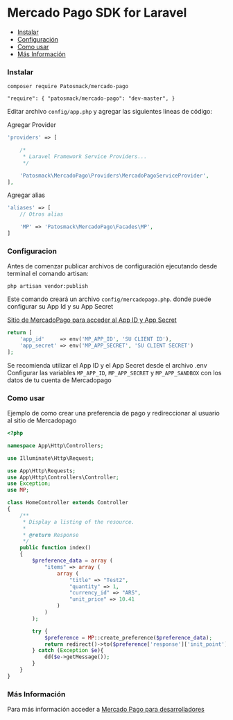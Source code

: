# Mercado Pago SDK for Laravel

* [Instalar](#install)
* [Configuración](#config)
* [Como usar](#how-to)
* [Más Información](#info)

<a name="install"></a>
### Instalar

`composer require Patosmack/mercado-pago`

`"require": {
        "patosmack/mercado-pago": "dev-master",
    }`

Editar archivo `config/app.php` y agregar las siguientes lineas de código:

Agregar Provider

```php
'providers' => [

    /*
     * Laravel Framework Service Providers...
     */

    'Patosmack\MercadoPago\Providers\MercadoPagoServiceProvider',
],
``` 

Agregar alias

```php
'aliases' => [
	// Otros alias

    'MP' => 'Patosmack\MercadoPago\Facades\MP',
]
```

<a name="config"></a>
### Configuracion

Antes de comenzar publicar archivos de configuración ejecutando desde terminal el comando artisan:

`php artisan vendor:publish`

Este comando creará un archivo `config/mercadopago.php`. donde puede configurar su App Id y su App Secret


[Sitio de MercadoPago para acceder al App ID y App Secret](https://www.mercadopago.com/mla/herramientas/aplicaciones)

```php
return [
	'app_id'     => env('MP_APP_ID', 'SU CLIENT ID'),
	'app_secret' => env('MP_APP_SECRET', 'SU CLIENT SECRET')
];
```

Se recomienda utilizar el App ID y el App Secret desde el archivo .env
Configurar las variables  `MP_APP_ID`,  `MP_APP_SECRET` y `MP_APP_SANDBOX` con los datos de tu cuenta de Mercadopago

<a name="how-to"></a>
### Como usar

Ejemplo de como crear una preferencia de pago y redireccionar al usuario al sitio de Mercadopago

```php
<?php

namespace App\Http\Controllers;

use Illuminate\Http\Request;

use App\Http\Requests;
use App\Http\Controllers\Controller;
use Exception;
use MP;

class HomeController extends Controller
{
    /**
     * Display a listing of the resource.
     *
     * @return Response
     */
    public function index()
    {
        $preference_data = array (
            "items" => array (
                array (
                    "title" => "Test2",
                    "quantity" => 1,
                    "currency_id" => "ARS",
                    "unit_price" => 10.41
                )
            )
        );

        try {
            $preference = MP::create_preference($preference_data);
            return redirect()->to($preference['response']['init_point']);
        } catch (Exception $e){
            dd($e->getMessage());
        }
    }
}
```

<a name="info"></a>
### Más Información

Para más información acceder a [Mercado Pago para desarrolladores](https://developers.mercadopago.com/)
